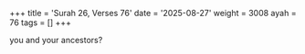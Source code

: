 +++
title = 'Surah 26, Verses 76'
date = '2025-08-27'
weight = 3008
ayah = 76
tags = []
+++

you and your ancestors?